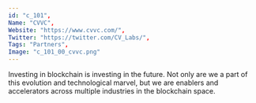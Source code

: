 ```yaml
--- 
id: "c_101", 
Name: "CVVC", 
Website: "https://www.cvvc.com/", 
Twitter: "https://twitter.com/CV_Labs/", 
Tags: "Partners", 
Image: "c_101_00_cvvc.png" 
--- 
```

<!--lang:en--> 
Investing in blockchain is investing in the future. Not only are we a part of this evolution and technological marvel, but we are enablers and accelerators across multiple industries in the blockchain space.
<!--lang:es--] 
Investing in blockchain is investing in the future. Not only are we a part of this evolution and technological marvel, but we are enablers and accelerators across multiple industries in the blockchain space.
<!--lang:de--] 
Investing in blockchain is investing in the future. Not only are we a part of this evolution and technological marvel, but we are enablers and accelerators across multiple industries in the blockchain space.
<!--lang:fr--] 
Investing in blockchain is investing in the future. Not only are we a part of this evolution and technological marvel, but we are enablers and accelerators across multiple industries in the blockchain space.
<!--lang:pl--] 
Investing in blockchain is investing in the future. Not only are we a part of this evolution and technological marvel, but we are enablers and accelerators across multiple industries in the blockchain space.
<!--lang:pt--] 
Investing in blockchain is investing in the future. Not only are we a part of this evolution and technological marvel, but we are enablers and accelerators across multiple industries in the blockchain space.
[!--lang:*--> 
